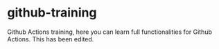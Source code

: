 # github-training

Github Actions training, here you can learn full functionalities for Github Actions. This has been edited.
